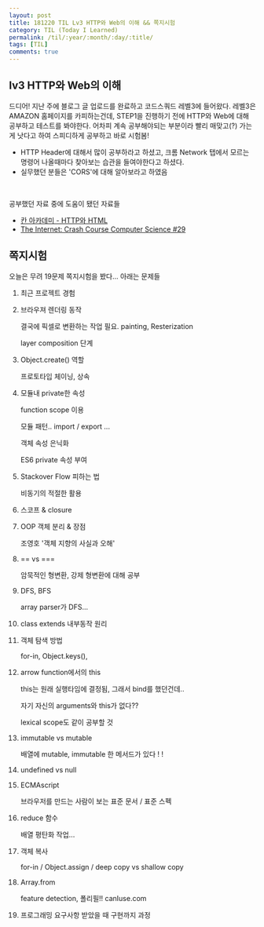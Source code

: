 ```yaml
---
layout: post
title: 181220 TIL Lv3 HTTP와 Web의 이해 && 쪽지시험
category: TIL (Today I Learned)
permalink: /til/:year/:month/:day/:title/
tags: [TIL]
comments: true
---
```


## lv3 HTTP와 Web의 이해

드디어! 지난 주에 블로그 글 업로드를 완료하고 코드스쿼드 레벨3에 들어왔다. 
레벨3은 AMAZON 홈페이지를 카피하는건데, STEP1을 진행하기 전에 HTTP와 Web에 대해 공부하고 테스트를 봐야한다. 
어차피 계속 공부해야되는 부분이라 빨리 매맞고(?) 가는 게 낫다고 하여 스피디하게 공부하고 바로 시험봄! 
- HTTP Header에 대해서 많이 공부하라고 하셨고, 크롬 Network 탭에서 모르는 명령어 나올때마다 찾아보는 습관을 들여야한다고 하셨다.
- 실무했던 분들은 'CORS'에 대해 알아보라고 하였음

<br>

공부했던 자료 중에 도움이 됐던 자료들
- [칸 아카데미 - HTTP와 HTML](https://ko.khanacademy.org/computing/computer-science/internet-intro/internet-works-intro/v/the-internet-http-and-html)
- [The Internet: Crash Course Computer Science #29](https://www.youtube.com/watch?v=AEaKrq3SpW8)

## 쪽지시험
오늘은 무려 19문제 쪽지시험을 봤다... 아래는 문제들

1. 최근 프로젝트 경험 
2. 브라우져 렌더링 동작 

    결국에 픽셀로 변환하는 작업 필요. painting, Resterization

     layer composition 단계 

3. Object.create() 역할

    프로토타입 체이닝, 상속 

4. 모듈내 private한 속성

    function scope 이용 

    모듈 패턴.. import / export ... 

    객체 속성 은닉화 

    ES6 private 속성 부여 

5. Stackover Flow 피하는 법

    비동기의 적절한 활용

6. 스코프 & closure
7. OOP 객체 분리 & 장점 

    조영호 '객체 지향의 사실과 오해' 

8. == vs ===

    암묵적인 형변환, 강제 형변환에 대해 공부 

9. DFS, BFS

    array parser가 DFS... 

10. class extends 내부동작 원리
11. 객체 탐색 방법 

    for-in, Object.keys(), 

12. arrow function에서의 this

    this는 원래 실행타임에 결정됨, 그래서 bind를 했던건데..

    자기 자신의 arguments와 this가 없다?? 

    lexical scope도 같이 공부할 것

13. immutable vs mutable

    배열에 mutable, immutable 한 메서드가 있다 ! ! 

14. undefined vs null
15. ECMAscript

    브라우저를 만드는 사람이 보는 표준 문서 / 표준 스펙

16. reduce 함수

    배열 평탄화 작업... 

17. 객체 복사

    for-in / Object.assign /  deep copy vs shallow copy 

18. Array.from

    feature detection, 폴리필!! canIuse.com

19. 프로그래밍 요구사항 받았을 때 구현까지 과정 
